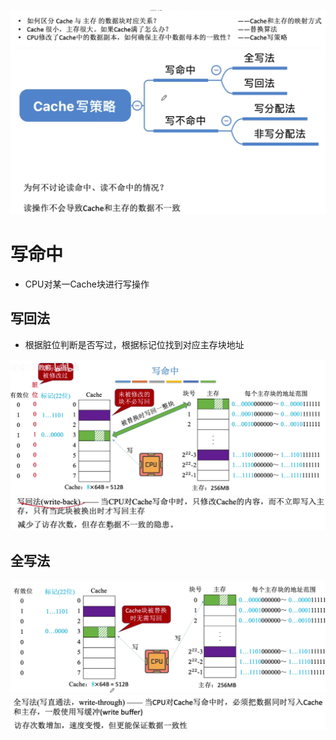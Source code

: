 

![输入图片说明](/imgs/2025-08-09/jlpokrIASmfeu8rP.png)
![输入图片说明](/imgs/2025-08-10/GGQdppX9nbbPOQVY.png)

# 写命中
- CPU对某一Cache块进行写操作
## 写回法
- 根据脏位判断是否写过，根据标记位找到对应主存块地址

![输入图片说明](/imgs/2025-08-10/G73neHht1V7y0W7I.png)
![输入图片说明](/imgs/2025-08-10/6bUMZSujQgcMmAVh.png)


## 全写法
![输入图片说明](/imgs/2025-08-10/t6EPqqpEKgMLfF0D.png)
![输入图片说明](/imgs/2025-08-10/bBB8lZ3uuxax21Xd.png)
<!--stackedit_data:
eyJoaXN0b3J5IjpbMTgyOTE2OTk2NV19
-->
